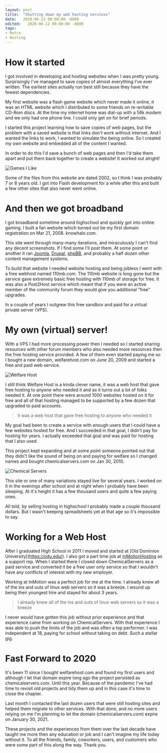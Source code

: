 ```yaml
---
layout: post
title:  "Shutting down my web hosting services"
date:   2020-06-12 00:00:00 -0800
edited:   2020-06-12 00:00:00 -0800
tags:
- Retro
- Hosting
---
```


# How it started

I got involved in developing and hosting websites when I was pretty young. Surprisingly I've managed to save copies of almost everything I've ever written. The earliest sites actually run best still because they have the fewest dependencies.

My first website was a flash game website which never made it online, it was an HTML website which I distributed to some friends on re-writable CD-Rom discs. At the time my internet home was dial-up with a 56k modem and we only had one phone line. I could only get on for brief periods. 

I started this project learning how to save copies of web pages, but the problem with a saved website is that links don't work without internet. And I wanted the links to work, I wanted to simulate the being online. So I created my own website and embedded all of the content I wanted. 

In order to do this I'd save a bunch of web pages and then I'd take them apart and put them back together to create a website! It worked out alright!

![Games I Like](./assets/old-websites/gamesilike.png)

Some of the files from this website are dated 2002, so I think I was probably 7 or 8 years old. I got into Flash development for a while after this and built a few other sites that also never went online.

# And then we got broadband

I got broadband sometime around highschool and quickly got into online gaming. I built a fan website which turned out be my first domain registration on Mar 21, 2008. knowhalo.com.

This site went through many-many iterations, and miraculously I can't find any decent screenshots. If I find some I'll post them. At some point or another it ran [Joomla](https://www.joomla.org/), [Drupal](https://www.drupal.org/), [phpBB](https://www.phpbb.com/), and probably a half dozen other content management systems.

To build that website I needed website hosting and being jobless I went with a free webhost named 110mb.com. The 110mb website is long gone but the service gave extremely basic free hosting with 110mb of storage for free. It was also a Post2Host service which meant that if you were an active member of the community forum they would give you additional "free" upgrades.

In a couple of years I outgrew this free sandbox and paid for a virtual private server (VPS).

# My own (virtual) server!

With a VPS I had more processing power then I needed so I started sharing resources with other forum members who also needed more resources then the free hosting service provided. A few of them even started paying me so I bought a new domain, welfarehost.com on June 20, 2009 and started a free and paid web service. 

![Welfare Host](./assets/old-websites/welfarehost.png)


I still think Welfare Host is a kinda clever name, it was a web host that gave free hosting to anyone who needed it and as it turns out a lot of folks needed it. At one point there were around 1000 websites hosted on it for free and all of that  hosting managed to be supported by a few dozen that upgraded to paid accounts.

> it was a web host that gave free hosting to anyone who needed it

My goal had been to create a service with enough users that I could have a few websites hosted for free. And I succeeded in that goal, I didn't pay for hosting for years. I actually exceeded that goal and was paid for hosting that I also used.

This project kept expanding and at some point someone pointed out that they didn't like the sound of being on and paying for welfare so I changed names and bought chemicalservers.com on Jan 30, 2010.

![Chemical Servers](./assets/old-websites/chemicalservers.png)

This site or one of many variations stayed live for several years. I worked on it in the evenings after school and at night when I probably have been sleeping. At it's height it has a few thousand users and quite a few paying ones. 

All told, by selling hosting in highschool I probably made a couple thousand dollars. But I wasn't keeping spreadsheets yet at that age so it's impossible to say.

# Working for a Web Host

After I graduated High School in 2011 I moved and started at [Old Dominion University[(https://odu.edu/). I also got a part time job at [InMotionHosting](https://www.inmotionhosting.com/) as a support rep. When I started there I closed down ChemicalServers as a paid service and converted it be a free user only service so that I wouldn't have any conflicts of interest with my new employer.

Working at InMotion was a perfect job for me at the time. I already knew all of the ins and outs of linux web servers so it was a breeze. I wound up being their youngest hire and stayed for about 3 years. 

> I already knew all of the ins and outs of linux web servers so it was a breeze

I never would have gotten this job without prior experience and that experience came from working on ChemicalServers. With that experience I was able to push the limits of the job and was often a top performer. I was independent at 18, paying for school without taking on debt. Such a stellar gig.

# Fast Forward to 2020

It's been 11 since I bought welfarehost.com and found my first users and although I let that domain expire long ago the project persisted as chemicalservers.com. Until this year. Because of the pandemic I've had time to revisit old projects and tidy them up and in this case it's time to close the chapter.

Last month I contacted the last dozen users that were still hosting sites and helped them migrate to other services. With that done, and no more users relying on me I'm planning to let the domain (chemicalservers.com) expire on January 30, 2021.

These projects and the experiences from them over the last decade have taught me more then any education or job and I can't imagine my life today without it. To all the friends, family, coworkers, users, and customers who were some part of this along the way. Thank you.